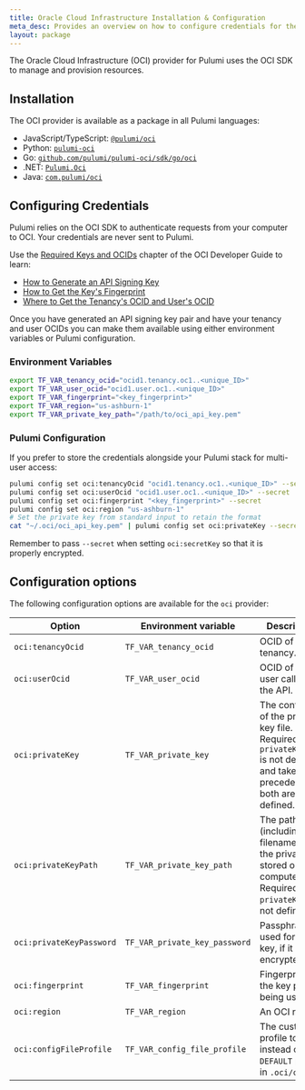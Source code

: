 ```yaml
---
title: Oracle Cloud Infrastructure Installation & Configuration
meta_desc: Provides an overview on how to configure credentials for the Oracle Cloud Infrastructure Provider for Pulumi.
layout: package
---
```


The Oracle Cloud Infrastructure (OCI) provider for Pulumi uses the OCI SDK to manage and provision resources.

## Installation

The OCI provider is available as a package in all Pulumi languages:

* JavaScript/TypeScript: [`@pulumi/oci`](https://www.npmjs.com/package/@pulumi/oci)
* Python: [`pulumi-oci`](https://pypi.org/project/pulumi-oci/)
* Go: [`github.com/pulumi/pulumi-oci/sdk/go/oci`](https://github.com/pulumi/pulumi-oci)
* .NET: [`Pulumi.Oci`](https://www.nuget.org/packages/Pulumi.Oci)
* Java: [`com.pulumi/oci`](https://central.sonatype.com/artifact/com.pulumi/oci)

## Configuring Credentials

Pulumi relies on the OCI SDK to authenticate requests from your computer to OCI. Your credentials are never sent to Pulumi.

Use the [Required Keys and OCIDs](https://docs.oracle.com/en-us/iaas/Content/API/Concepts/apisigningkey.htm#Required_Keys_and_OCIDs) chapter of the OCI Developer Guide to learn:

* [How to Generate an API Signing Key](https://docs.oracle.com/en-us/iaas/Content/API/Concepts/apisigningkey.htm#two)
* [How to Get the Key's Fingerprint](https://docs.oracle.com/en-us/iaas/Content/API/Concepts/apisigningkey.htm#four)
* [Where to Get the Tenancy's OCID and User's OCID](https://docs.oracle.com/en-us/iaas/Content/API/Concepts/apisigningkey.htm#five)

Once you have generated an API signing key pair and have your tenancy and user OCIDs
you can make them available using either environment variables or Pulumi configuration.

### Environment Variables

```bash
export TF_VAR_tenancy_ocid="ocid1.tenancy.oc1..<unique_ID>"
export TF_VAR_user_ocid="ocid1.user.oc1..<unique_ID>"
export TF_VAR_fingerprint="<key_fingerprint>"
export TF_VAR_region="us-ashburn-1"
export TF_VAR_private_key_path="/path/to/oci_api_key.pem"
```

### Pulumi Configuration

If you prefer to store the credentials alongside your Pulumi stack for multi-user access:

```bash
pulumi config set oci:tenancyOcid "ocid1.tenancy.oc1..<unique_ID>" --secret
pulumi config set oci:userOcid "ocid1.user.oc1..<unique_ID>" --secret
pulumi config set oci:fingerprint "<key_fingerprint>" --secret
pulumi config set oci:region "us-ashburn-1"
# Set the private key from standard input to retain the format
cat "~/.oci/oci_api_key.pem" | pulumi config set oci:privateKey --secret
```

Remember to pass `--secret` when setting `oci:secretKey` so that it is properly encrypted.

## Configuration options

The following configuration options are available for the `oci` provider:

| Option | Environment variable | Description |
| - | - | - |
| `oci:tenancyOcid` | `TF_VAR_tenancy_ocid` | OCID of your tenancy. |
| `oci:userOcid` | `TF_VAR_user_ocid` | OCID of the user calling the API.
| `oci:privateKey` | `TF_VAR_private_key` | The contents of the private key file. Required if `privateKeyPath` is not defined and takes precedence if both are defined. |
| `oci:privateKeyPath` | `TF_VAR_private_key_path` | The path (including filename) of the private key stored on your computer. Required if `privateKey` is not defined. |
| `oci:privateKeyPassword` | `TF_VAR_private_key_password` | Passphrase used for the key, if it is encrypted. |
| `oci:fingerprint` | `TF_VAR_fingerprint` | Fingerprint for the key pair being used. |
| `oci:region` | `TF_VAR_region` | An OCI region. |
| `oci:configFileProfile`  | `TF_VAR_config_file_profile`  | The custom profile to use instead of the `DEFAULT` profile in `.oci/config`. |
